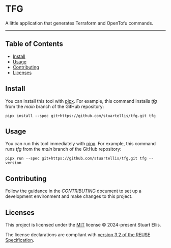 <!--
SPDX-FileCopyrightText: 2024-present Stuart Ellis <stuart@stuartellis.name>

SPDX-License-Identifier: MIT
-->

# TFG

A little application that generates Terraform and OpenTofu commands.

-----

## Table of Contents

- [Install](#install)
- [Usage](#usage)
- [Contributing](#contributing)
- [Licenses](#licenses)

## Install

You can install this tool with [pipx](https://pypa.github.io/pipx/). For example, this command installs *tfg* from the *main* branch of the GitHub repository:

```shell
pipx install --spec git+https://github.com/stuartellis/tfg.git tfg
```

## Usage

You can run this tool immediately with [pipx](https://pypa.github.io/pipx/). For example, this command runs *tfg* from the *main* branch of the GitHub repository:

```shell
pipx run --spec git+https://github.com/stuartellis/tfg.git tfg --version
```

## Contributing

Follow the guidance in the *CONTRIBUTING* document to set up a development environment and make changes to this project.

## Licenses

This project is licensed under the [MIT](https://spdx.org/licenses/MIT.html) license © 2024-present Stuart Ellis.

The license declarations are compliant with [version 3.2 of the REUSE Specification](https://reuse.software/spec/).
